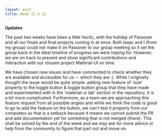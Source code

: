 ```yaml
---
layout: post
title: Week 11 & 12
---
```


**Updates**

The past two weeks have been a little hectic, with the holiday of Passover and all our finals and final projects coming in at once. Both Isaac and I (from my group) could not make it on Passover to our group meeting so it set the group back in the ideal timeline of progress we were hoping for. However, we are on track to present and show significant contributions and interaction with our chosen project Material-UI on time.

We have chosen new issues and have commented to check whether they are available and accessible for us -- which they are :).
While I originally thought the issue would be quite simple: adding new feature of 'size' property to the toggle button & toggle button group that they have made and experimented with in the 'material-ui lab' section in the repository, it is a bit more complicated.
Furthermore, as a team we are approaching this feature request from all possible angles and while we think the code is good to go to add the feature on the button, we can't test it properly from our computers so that is a setback because it means we cannot submit the PR and add documentation yet for something that is not merged (there).
This shall be solved by the end of the week and we may ask for more advice or help from the community to figure that part out and move on.


